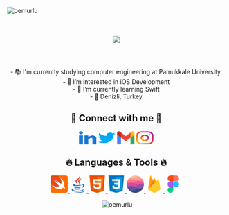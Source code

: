 <p align="left"> <img src="https://komarev.com/ghpvc/?username=oemurlu&label=Profile%20views&color=27ba22&style=flat" alt="oemurlu" /> </p>

<h1 align="center">
  <a href="https://git.io/typing-svg">
    <img src="https://readme-typing-svg.herokuapp.com/?lines=Hello,+There!+👋;I'm+Osman+Emre+OMURLU.;&center=true&size=30&duration=3600&pause=500&color=00f900">
  </a>
</h1>


<br>
<p align="center">
  - 📚 I'm currently studying computer engineering at Pamukkale University.
  <br>
  - 👀 I’m interested in iOS Development
    <br>
  - 🌱 I’m currently learning Swift
    <br>
  - 📍 Denizli, Turkey
</p>


<h2 align="center">🔗 Connect with me 🔗</h2>
<p align="center">
<a href="https://linkedin.com/in/oemurlu" target="blank"><img align="center" src="images/linked-in-alt.svg" alt="oemurlu" height="30" width="40" /></a>
<a href="https://twitter.com/oemurlu" target="blank"><img align="center" src="images/twitter.svg" alt="oemurlu" height="30" width="40" /></a>
<a href="mailto: oemurlu@gmail.com" target="blank>oemurlu@gmail.com"><img align="center" src="images/gmail.svg" alt="oe.omurlu" height="30" width="40" /></a>
<a href="https://instagram.com/oe.omurlu" target="blank"><img align="center" src="images/instagram.svg" alt="oe.omurlu" height="30" width="40" /></a>
</p>
                                          


<h2 align="center">🔥 Languages & Tools 🔥</h2>
<p align="center">
<a href="https://developer.apple.com/swift/" target="_blank" rel="noreferrer"> <img src="images/swift.svg" alt="swift" width="40" height="40"/> </a> 
<a href="https://www.java.com" target="_blank" rel="noreferrer"> <img src="images/java.svg" alt="java" width="40" height="40"/> </a> 
<a href="https://www.w3.org/html/" target="_blank" rel="noreferrer"> <img src="images/html.svg" alt="html5" width="40" height="40"/> </a> 
<a href="https://www.w3schools.com/css/" target="_blank" rel="noreferrer"> <img src="images/css.svg" alt="css3" width="40" height="40"/> </a> 
<a href="https://realm.io/" target="_blank" rel="noreferrer"> <img src="images/realm.svg" alt="realm" width="40" height="40"/> </a> 
<a href="https://firebase.google.com/" target="_blank" rel="noreferrer"> <img src="images/firebase.svg" alt="firebase" width="40" height="40"/> </a> 
<a href="https://www.figma.com/" target="_blank" rel="noreferrer"> <img src="images/figma.svg" alt="figma" width="40" height="40"/> </a> 
</p>

<p align="center">&nbsp;<img align="center" src="https://github-readme-stats.vercel.app/api?username=oemurlu&show_icons=true&theme=dark&title_color=00f900&bg_color=000000&locale=en" alt="oemurlu" /></p>

